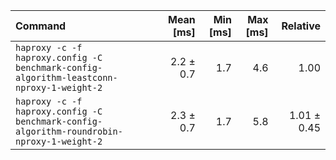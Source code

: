 | Command | Mean [ms] | Min [ms] | Max [ms] | Relative |
|:---|---:|---:|---:|---:|
| `haproxy -c -f haproxy.config -C benchmark-config-algorithm-leastconn-nproxy-1-weight-2` | 2.2 ± 0.7 | 1.7 | 4.6 | 1.00 |
| `haproxy -c -f haproxy.config -C benchmark-config-algorithm-roundrobin-nproxy-1-weight-2` | 2.3 ± 0.7 | 1.7 | 5.8 | 1.01 ± 0.45 |
